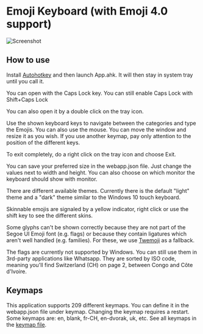 Emoji Keyboard (with Emoji 4.0 support)
==============
![Screenshot](http://i.imgur.com/LkvfZJI.png)

How to use
----------
Install [Autohotkey](https://autohotkey.com/) and then launch App.ahk. It will then stay in system tray until you call it.

You can open with the Caps Lock key. You can still enable Caps Lock with Shift+Caps Lock

You can also open it by a double click on the tray icon.

Use the shown keyboard keys to navigate between the categories and type the Emojis. You can also use the mouse. You can move the window and resize it as you wish. If you use another keymap, pay only attention to the position of the different keys.

To exit completely, do a right click on the tray icon and choose Exit.

You can save your preferred size in the webapp.json file. Just change the values next to width and height.
You can also choose on which monitor the keyboard should show with monitor.

There are different available themes. Currently there is the default "light" theme and a "dark" theme similar to the Windows 10 touch keyboard.

Skinnable emojis are signaled by a yellow indicator, right click or use the shift key to see the different skins.

Some glyphs can't be shown correctly because they are not part of the Segoe UI Emoji font (e.g. flags) or because they contain ligatures which aren't well handled (e.g. families). For these, we use [Twemoji](https://github.com/twitter/twemoji) as a fallback.

The flags are currently not supported by Windows. You can still use them in 3rd-party applications like Whatsapp. They are sorted by ISO code, meaning you'll find Switzerland (CH) on page 2, between Congo and Côte d'Ivoire.

Keymaps
-------
This application supports 209 different keymaps. You can define it in the webapp.json file under keymap. Changing the keymap requires a restart.
Some keymaps are: en, blank, fr-CH, en-dvorak, uk, etc. See all keymaps in the [keymap file](keymaps.md).